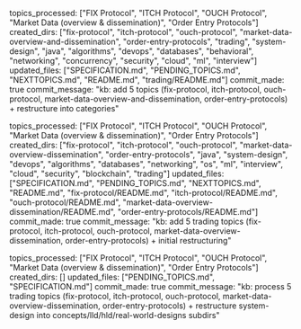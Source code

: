 topics_processed: ["FIX Protocol", "ITCH Protocol", "OUCH Protocol", "Market Data (overview & dissemination)", "Order Entry Protocols"]
created_dirs: ["fix-protocol", "itch-protocol", "ouch-protocol", "market-data-overview-and-dissemination", "order-entry-protocols", "trading", "system-design", "java", "algorithms", "devops", "databases", "behavioral", "networking", "concurrency", "security", "cloud", "ml", "interview"]
updated_files: ["SPECIFICATION.md", "PENDING_TOPICS.md", "NEXTTOPICS.md", "README.md", "trading/README.md"]
commit_made: true
commit_message: "kb: add 5 topics (fix-protocol, itch-protocol, ouch-protocol, market-data-overview-and-dissemination, order-entry-protocols) + restructure into categories"

topics_processed: ["FIX Protocol", "ITCH Protocol", "OUCH Protocol", "Market Data (overview & dissemination)", "Order Entry Protocols"]
created_dirs: ["fix-protocol", "itch-protocol", "ouch-protocol", "market-data-overview-dissemination", "order-entry-protocols", "java", "system-design", "devops", "algorithms", "databases", "networking", "os", "ml", "interview", "cloud", "security", "blockchain", "trading"]
updated_files: ["SPECIFICATION.md", "PENDING_TOPICS.md", "NEXTTOPICS.md", "README.md", "fix-protocol/README.md", "itch-protocol/README.md", "ouch-protocol/README.md", "market-data-overview-dissemination/README.md", "order-entry-protocols/README.md"]
commit_made: true
commit_message: "kb: add 5 trading topics (fix-protocol, itch-protocol, ouch-protocol, market-data-overview-dissemination, order-entry-protocols) + initial restructuring"

topics_processed: ["FIX Protocol", "ITCH Protocol", "OUCH Protocol", "Market Data (overview & dissemination)", "Order Entry Protocols"]
created_dirs: []
updated_files: ["PENDING_TOPICS.md", "SPECIFICATION.md"]
commit_made: true
commit_message: "kb: process 5 trading topics (fix-protocol, itch-protocol, ouch-protocol, market-data-overview-dissemination, order-entry-protocols) + restructure system-design into concepts/lld/hld/real-world-designs subdirs"
